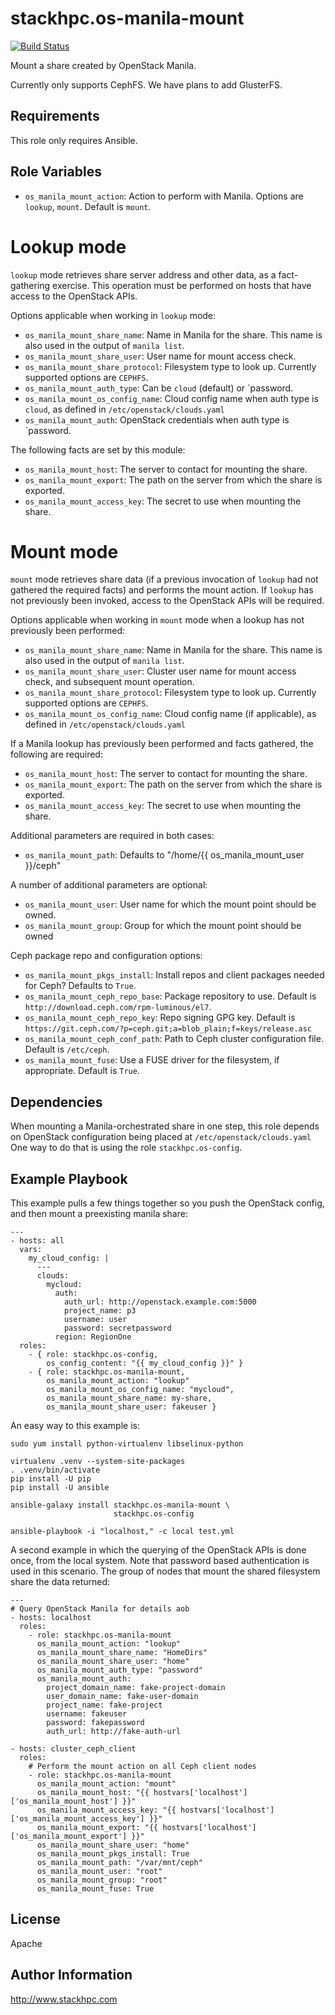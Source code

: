stackhpc.os-manila-mount
========================

[![Build Status](https://www.travis-ci.org/stackhpc/ansible-role-os-manila-mount.svg?branch=master)](https://www.travis-ci.org/stackhpc/ansible-role-os-manila-mount)

Mount a share created by OpenStack Manila.

Currently only supports CephFS. We have plans to add GlusterFS.

Requirements
------------

This role only requires Ansible.

Role Variables
--------------

* `os_manila_mount_action`: Action to perform with Manila.  Options are
  `lookup`, `mount`.  Default is `mount`.

Lookup mode
===========

`lookup` mode retrieves share server address and other data, as a fact-gathering
exercise.  This operation must be performed on hosts that have access to the
OpenStack APIs.

Options applicable when working in `lookup` mode:

* `os_manila_mount_share_name`: Name in Manila for the share.  This name is also
  used in the output of `manila list`.
* `os_manila_mount_share_user`: User name for mount access check.
* `os_manila_mount_share_protocol`: Filesystem type to look up.  Currently 
  supported options are `CEPHFS`.
* `os_manila_mount_auth_type`: Can be `cloud` (default) or `password.
* `os_manila_mount_os_config_name`: Cloud config name when auth type is `cloud`,
  as defined in `/etc/openstack/clouds.yaml`
* `os_manila_mount_auth`: OpenStack credentials when auth type is `password.

The following facts are set by this module:

* `os_manila_mount_host`: The server to contact for mounting the share.
* `os_manila_mount_export`: The path on the server from which the share is exported.
* `os_manila_mount_access_key`: The secret to use when mounting the share.

Mount mode
==========

`mount` mode retrieves share data (if a previous invocation of `lookup` had not
gathered the required facts) and performs the mount action.  If `lookup` has not
previously been invoked, access to the OpenStack APIs will be required.

Options applicable when working in `mount` mode when a lookup has not previously
been performed:

* `os_manila_mount_share_name`: Name in Manila for the share.  This name is also
  used in the output of `manila list`.
* `os_manila_mount_share_user`: Cluster user name for mount access check,
  and subsequent mount operation.
* `os_manila_mount_share_protocol`: Filesystem type to look up.  Currently 
  supported options are `CEPHFS`.
* `os_manila_mount_os_config_name`: Cloud config name (if applicable),
  as defined in `/etc/openstack/clouds.yaml`

If a Manila lookup has previously been performed and facts gathered, the
following are required:

* `os_manila_mount_host`: The server to contact for mounting the share.
* `os_manila_mount_export`: The path on the server from which the share is exported.
* `os_manila_mount_access_key`: The secret to use when mounting the share.

Additional parameters are required in both cases:

* `os_manila_mount_path`: Defaults to "/home/{{ os_manila_mount_user }}/ceph"

A number of additional parameters are optional:

* `os_manila_mount_user`: User name for which the mount point should be owned.
* `os_manila_mount_group`: Group for which the mount point should be owned

Ceph package repo and configuration options:

* `os_manila_mount_pkgs_install`: Install repos and client packages needed for Ceph?
  Defaults to `True`.
* `os_manila_mount_ceph_repo_base`: Package repository to use.
  Default is `http://download.ceph.com/rpm-luminous/el7`.
* `os_manila_mount_ceph_repo_key`: Repo signing GPG key.
  Default is `https://git.ceph.com/?p=ceph.git;a=blob_plain;f=keys/release.asc`
* `os_manila_mount_ceph_conf_path`: Path to Ceph cluster configuration file.
  Default is `/etc/ceph`.
* `os_manila_mount_fuse`: Use a FUSE driver for the filesystem, if appropriate.
  Default is `True`.


Dependencies
------------

When mounting a Manila-orchestrated share in one step, this role depends on
OpenStack configuration being placed at `/etc/openstack/clouds.yaml`
One way to do that is using the role ``stackhpc.os-config``.

Example Playbook
----------------

This example pulls a few things together so you push the OpenStack config,
and then mount a preexisting manila share:

    ---
    - hosts: all
      vars:
        my_cloud_config: |
          ---
          clouds:
            mycloud:
              auth:
                auth_url: http://openstack.example.com:5000
                project_name: p3
                username: user
                password: secretpassword
              region: RegionOne
      roles:
        - { role: stackhpc.os-config,
            os_config_content: "{{ my_cloud_config }}" }
        - { role: stackhpc.os-manila-mount,
            os_manila_mount_action: "lookup"
            os_manila_mount_os_config_name: "mycloud",
            os_manila_mount_share_name: my-share,
            os_manila_mount_share_user: fakeuser }

An easy way to this example is:

    sudo yum install python-virtualenv libselinux-python

    virtualenv .venv --system-site-packages
    . .venv/bin/activate
    pip install -U pip
    pip install -U ansible

    ansible-galaxy install stackhpc.os-manila-mount \
                           stackhpc.os-config

    ansible-playbook -i "localhost," -c local test.yml

A second example in which the querying of the OpenStack APIs is done once,
from the local system. Note that password based authentication is used in this
scenario. The group of nodes that mount the shared filesystem share the data
returned:

    ---
    # Query OpenStack Manila for details aob
    - hosts: localhost
      roles:
        - role: stackhpc.os-manila-mount
          os_manila_mount_action: "lookup"
          os_manila_mount_share_name: "HomeDirs"
          os_manila_mount_share_user: "home"
          os_manila_mount_auth_type: "password"
          os_manila_mount_auth:
            project_domain_name: fake-project-domain
            user_domain_name: fake-user-domain
            project_name: fake-project
            username: fakeuser
            password: fakepassword
            auth_url: http://fake-auth-url

    - hosts: cluster_ceph_client
      roles:
        # Perform the mount action on all Ceph client nodes
        - role: stackhpc.os-manila-mount
          os_manila_mount_action: "mount"
          os_manila_mount_host: "{{ hostvars['localhost']['os_manila_mount_host'] }}"
          os_manila_mount_access_key: "{{ hostvars['localhost']['os_manila_mount_access_key'] }}"
          os_manila_mount_export: "{{ hostvars['localhost']['os_manila_mount_export'] }}"
          os_manila_mount_share_user: "home"
          os_manila_mount_pkgs_install: True
          os_manila_mount_path: "/var/mnt/ceph"
          os_manila_mount_user: "root"
          os_manila_mount_group: "root"
          os_manila_mount_fuse: True


License
-------

Apache

Author Information
------------------

http://www.stackhpc.com
